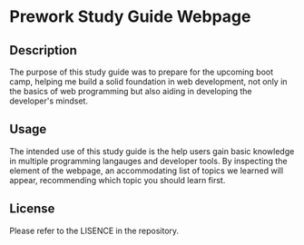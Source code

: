 # Prework Study Guide Webpage

## Description
The purpose of this study guide was to prepare for the upcoming boot camp, helping me build a solid foundation in web development, not only in the basics of web programming but also aiding in developing the developer's mindset.

## Usage 
The intended use of this study guide is the help users gain basic knowledge in multiple programming langauges and developer tools. By inspecting the element of the webpage, an accommodating list of topics we learned will appear, recommending which topic you should learn first.

## License
Please refer to the LISENCE in the repository. 